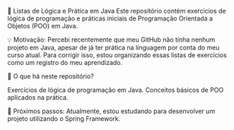 📌 Listas de Lógica e Prática em Java
Este repositório contém exercícios de lógica de programação e práticas iniciais de Programação Orientada a Objetos (POO) em Java.

💡 Motivação:
Percebi recentemente que meu GitHub não tinha nenhum projeto em Java, apesar de já ter prática na linguagem por conta do meu curso atual. Para corrigir isso, estou organizando essas listas de exercícios como um registro do meu aprendizado.

🚀 O que há neste repositório?

Exercícios de lógica de programação em Java.
Conceitos básicos de POO aplicados na prática.

🎯 Próximos passos:
Atualmente, estou estudando para desenvolver um projeto utilizando o Spring Framework.
